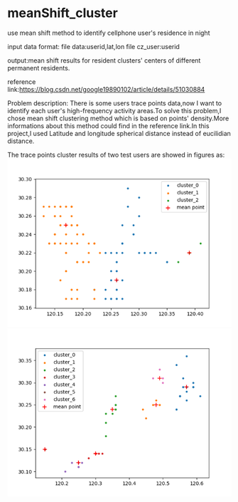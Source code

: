 # meanShift_cluster
use mean shift method to identify cellphone user's residence in night 

input data format:
file data:userid,lat,lon
file cz_user:userid

output:mean shift results for resident clusters' centers of different permanent residents.

reference link:https://blog.csdn.net/google19890102/article/details/51030884

Problem description:
There is some users trace points data,now I want to identify each user's high-frequency activity areas.To solve this problem,I chose mean shift clustering method which is based on points' density.More informations about this method could find in the reference link.In this project,I used Latitude and longitude spherical distance instead of eucilidian distance.

The trace points cluster results of two test users are showed in figures as:
![user1](https://github.com/seekSomeChange/meanShift_cluster/blob/master/user_0.png)
![user2](https://github.com/seekSomeChange/meanShift_cluster/blob/master/user_1.png)

